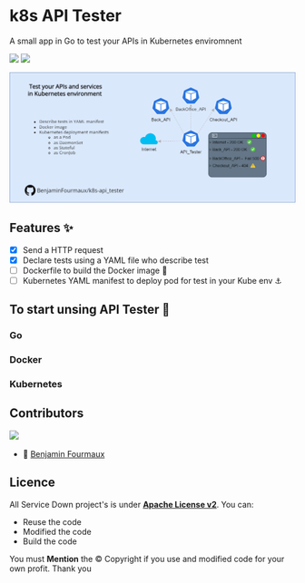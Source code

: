 # k8s API Tester
A small app in Go to test your APIs in Kubernetes enviromnent 

[![](https://badgen.net/badge/color/1.21.3/00aed8?label=GoLang)]()
[![](https://badgen.net/badge/icon/docker?icon=docker&label)]()

![Banner](/Resource/k8s-api_tester-banner.png)

## Features ✨
- [x] Send a HTTP request 
- [X] Declare tests using a YAML file who describe test
- [ ] Dockerfile to build the Docker image 🐳
- [ ] Kubernetes YAML manifest to deploy pod for test in your Kube env ⚓

## To start unsing API Tester 🚀
### Go

### Docker

### Kubernetes 

## Contributors
[![](https://badgen.net/github/contributors/BenjaminFourmaux/k8s-api_tester)](https://github.com/BenjaminFourmaux/k8s-api_tester/graphs/contributors)
- :crown: [Benjamin Fourmaux](https://github.com/BenjaminFourmaux)

## Licence
All Service Down project's is under [**Apache License v2**](https://www.apache.org/licenses/LICENSE-2.0).
You can:
- Reuse the code 
- Modified the code
- Build the code

You must **Mention** the © Copyright if you use and modified code for your own profit. Thank you
